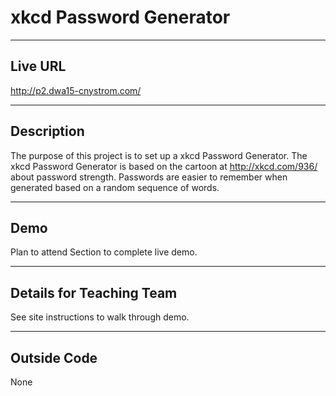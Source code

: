 # xkcd Password Generator

----
## Live URL
<http://p2.dwa15-cnystrom.com/>

----
## Description
The purpose of this project is to set up a xkcd Password Generator. The xkcd Password
Generator is based on the cartoon at <http://xkcd.com/936/> about password strength.
Passwords are easier to remember when generated based on a random sequence of words.

----
## Demo

Plan to attend Section to complete live demo.

----
## Details for Teaching Team
See site instructions to walk through demo.

----
## Outside Code
None

